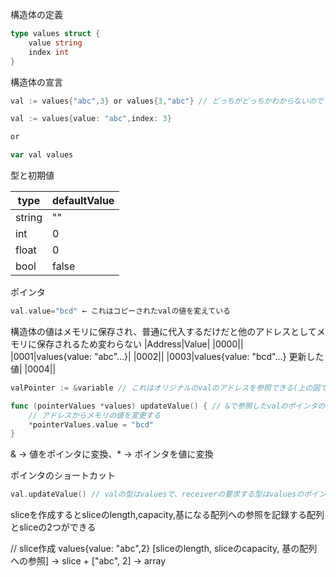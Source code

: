 構造体の定義

```go
type values struct {
    value string
    index int
}
```

構造体の宣言

```go
val := values{"abc",3} or values{3,"abc"} // どっちがどっちかわからないので下の方がいい

val := values{value: "abc",index: 3}

or

var val values
```

型と初期値

| type   | defaultValue |
| ------ | ------------ |
| string | ""           |
| int    | 0            |
| float  | 0            |
| bool   | false        |

ポインタ

```go
val.value="bcd" ← これはコピーされたvalの値を変えている
```

構造体の値はメモリに保存され、普通に代入するだけだと他のアドレスとしてメモリに保存されるため変わらない
|Address|Value|
|0000||
|0001|values{value: "abc"...}|
|0002||
|0003|values{value: "bcd"...} 更新した値|
|0004||

```go
valPointer := &variable // これはオリジナルのvalのアドレスを参照できる(上の図では0001)

func (pointerValues *values) updateValue() { // &で参照したvalのポインタの型を要求
    // アドレスからメモリの値を変更する
    *pointerValues.value = "bcd"
}
```

& → 値をポインタに変換、* → ポインタを値に変換

ポインタのショートカット

```go
val.updateValue() // valの型はvaluesで、receiverの要求する型はvaluesのポインタとなっているが、自動的にvaluesのポインタに変わり、アドレスが取得できる
```

sliceを作成するとsliceのlength,capacity,基になる配列への参照を記録する配列とsliceの2つができる

// slice作成 values{value: "abc",2}
[sliceのlength, sliceのcapacity, 基の配列への参照] → slice + ["abc", 2] → array

